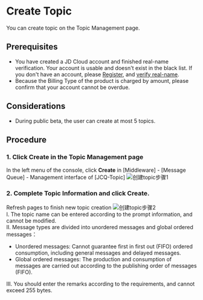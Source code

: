 # Create Topic
  You can create topic on the Topic Management page.
  
 ## Prerequisites
 
- You have created a JD Cloud account and finished real-name verification. Your account is usable and doesn't exist in the black list. If you don't have an account, please [Register](https://accounts.jdcloud.com/p/regPage?source=jdcloud%26ReturnUrl=%2f%2fuc.jdcloud.com%2fpassport%2fcomplete%3freturnUrl%3dhttp%3A%2F%2Fuc.jdcloud.com%2Fredirect%2FloginRouter%3FreturnUrl%3Dhttps%253A%252F%252Fwww.jdcloud.com%252Fhelp%252Fdetail%252F734%252FisCatalog%252F1), and [verify real-name](https://uc.jdcloud.com/account/certify).
- Because the Billing Type of the product is charged by amount, please confirm that your account cannot be overdue.

## Considerations
- During public beta, the user can create at most 5 topics.


## Procedure
### 1. Click **Create** in the Topic Management page

In the left menu of the console, click **Create** in [Middleware] - [Message Queue] - Management interface of [JCQ-Topic]
 ![创建topic步骤1](https://github.com/jdcloudcom/cn/blob/edit/image/Internet-Middleware/Message-Queue/创建topic-01.PNG)

### 2. Complete Topic Information and click **Create**.

Refresh pages to finish new topic creation
 ![创建topic步骤2](https://github.com/jdcloudcom/cn/blob/edit/image/Internet-Middleware/Message-Queue/创建topic-02.png)  
I. The topic name can be entered according to the prompt information, and cannot be modified.  
II. Message types are divided into unordered messages and global ordered messages：  

- Unordered messages: Cannot guarantee first in first out (FIFO) ordered consumption, including general messages and delayed messages.
- Global ordered messages: The production and consumption of messages are carried out according to the publishing order of messages (FIFO).  

III. You should enter the remarks according to the requirements, and cannot exceed 255 bytes.
